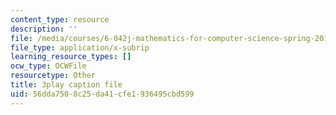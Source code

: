 ```yaml
---
content_type: resource
description: ''
file: /media/courses/6-042j-mathematics-for-computer-science-spring-2015/56dda7508c25da41cfe1936495cbd599_-j7MoM3P_J8.srt
file_type: application/x-subrip
learning_resource_types: []
ocw_type: OCWFile
resourcetype: Other
title: 3play caption file
uid: 56dda750-8c25-da41-cfe1-936495cbd599
---
```

